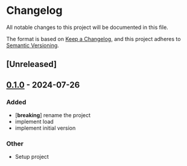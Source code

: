 # Changelog
All notable changes to this project will be documented in this file.

The format is based on [Keep a Changelog](https://keepachangelog.com/en/1.0.0/),
and this project adheres to [Semantic Versioning](https://semver.org/spec/v2.0.0.html).

## [Unreleased]

## [0.1.0](https://github.com/DenisGorbachev/save-load/releases/tag/v0.1.0) - 2024-07-26

### Added
- [**breaking**] rename the project
- implement load
- implement initial version

### Other
- Setup project
